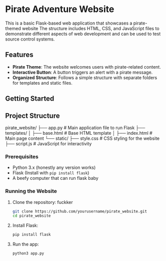 # Pirate Adventure Website

This is a basic Flask-based web application that showcases a pirate-themed website
The structure includes HTML, CSS, and JavaScript files to demonstrate different
aspects of web development and can be used to test source control systems.

## Features

- **Pirate Theme**: The website welcomes users with pirate-related content.
- **Interactive Button**: A button triggers an alert with a pirate message.
- **Organized Structure**: Follows a simple structure with separate folders for templates and static files.

## Getting Started

## Project Structure

pirate_website/
├── app.py # Main application file to run Flask
├── templates/
│ ├── base.html # Base HTML template
│ ├── index.html # Main page content
└── static/
├── style.css # CSS styling for the website
├── script.js # JavaScript for interactivity

### Prerequisites

- Python 3.x (honestly any version works)
- Flask (Install with `pip install flask`)
- A beefy computer that can run flask baby

### Running the Website

1. Clone the repository:
   fuckker

   ```bash
   git clone https://github.com/yourusername/pirate_website.git
   cd pirate_website
   ```

2. Install Flask:

   ```bash
   pip install flask
   ```

3. Run the app:

   ```bash
   python3 app.py
   ```
